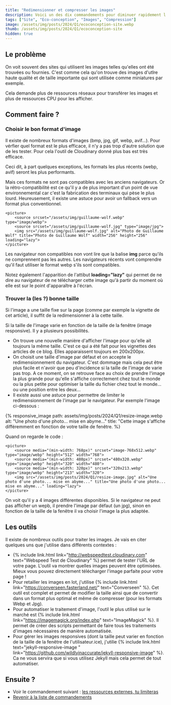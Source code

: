 ```yaml
---
title: "Redimensionner et compresser les images"
description: Voici un des dix commandements pour diminuer rapidement l'empreinte environnementale d'un site internet.
tags: ["Site", "Eco-conception", "Images", "Compression"]
image: /assets/img/posts/2024/Q1/ecoconception-site.webp
thumb: /assets/img/posts/2024/Q1/ecoconception-site
hidden: true
---
```


## Le problème 
On voit souvent des sites qui utilisent les images telles qu'elles ont été trouvées ou fournies. C'est comme cela qu'on trouve des images d'utlre haute qualité et de taille importante qui sont utilisée comme miniatures par exemple.

Cela demande plus de ressources réseaux pour transférer les images et plus de ressources CPU pour les afficher.

## Comment faire ?

### Choisir le bon format d'image

Il existe de nombreux formats d'images (bmp, jpg, gif, webp, avif...). Pour vérfier quel format est le plus efficace, il n'y a pas trop d'autre solution que de les tester. Pour cela l'outil de Cloudinary donné plus bas est très efficace.

Ceci dit, à part quelques exceptions, les formats les plus récents (webp, avif) seront les plus performants.

Mais ces formats ne sont pas compatibles avec les anciens navigateurs. Or la rétro-compatibilité est ce qu'il y a de plus important d'un point de vue environnemental car c'est la fabrication des terminaux qui pèse le plus lourd. Heureusement, il existe une astuce pour avoir un fallback vers un format plus conventionnel.

```
<picture>
    <source srcset="/assets/img/guillaume-wolf.webp" type="image/webp">
    <source srcset="/assets/img/guillaume-wolf.jpg" type="image/jpg"> 
    <img src="/assets/img/guillaume-wolf.jpg" alt="Photo de Guillaume Wolf" title="Photo de Guillaume Wolf" width="256" height="256" loading="lazy">
</picture>
```
Les navigateur non compatibles non vont lire que la balise **img** parce qu'ils ne comprennent pas les autres. Les navigateurs récents vont comprendre qu'il faut utiliser le format webp s'ils sont compatibles.

Notez également l'apparition de l'attibut **loading="lazy"** qui permet de ne dire au navigateur de ne télécharger cette image qu'à partir du moment où elle est sur le point d'apparaître à l'écran.

### Trouver la (les ?) bonne taille

Si l'image a une taille fixe sur la page (comme par exemple la vignette de cet article), il suffit de la redimensionner à la cette taille.

Si la taille de l'image varie en fonction de la taille de la fenêtre (image responsive). Il y a plusieurs possibilités.
- On trouve une nouvelle manière d'afficher l'image pour qu'elle ait toujours la même taille. C'est ce qui a été fait pour les vignettes des articles de ce blog. Elles apparaissent toujours en 200x200px.
- On choisit une taille d'image par défaut et on accepte le redimensionnement du navigateur. C'est dommage mais cela peut être plus facile et n'avoir que peu d'incidence si la taille de l'image de varie pas trop. A ce moment, on se retrouve face au choix de prendre l'image la plus grande pour qu'elle s'affiche correctement chez tout le monde ou la plus petite pour optimiser la taille du fichier chez tout le monde... ou une position entre les deux...
- Il existe aussi une astuce pour permettre de limiter le redimensionnement de l'image par le navigateur. Par exemple l'image ci-dessous :

{% responsive_image 
  path: assets/img/posts/2024/Q1/resize-image.webp 
  alt: "Une photo d'une photo... mise en abyme..." 
  title: "Cette image s'affiche différemment en fonction de votre taille de fenêtre.
%}

Quand on regarde le code : 
```
<picture>
    <source media="(min-width: 768px)" srcset="image-768x512.webp" type="image/webp" height="512" width="768">
    <source media="(min-width: 480px)" srcset="480x320.webp" type="image/webp" height="320" width="480">
    <source media="(min-width: 320px)" srcset="320x213.webp" type="image/webp" height="213" width="320">
    <img src="/assets/img/posts/2024/Q1/resize-image.jpg" alt="Une photo d'une photo... mise en abyme..." title="Une photo d'une photo... mise en abyme..." loading="lazy">
</picture>
```
On voit qu'il y a 4 images différentes disponibles. Si le navigateur ne peut pas afficher un wepb, il prendre l'image par défaut (un jpg), sinon en fonction de la taille de la fenêtre il va choisir l'image la plus adaptée.

## Les outils

Il existe de nombreux outils pour traiter les images. Je vais en citer quelques uns que j'utilise dans différents contextes :

- {% include link.html link="http://webspeedtest.cloudinary.com" text="Webspeed Test de Cloudinary" %} permet de tester l'URL de votre page. L'outil va montrer quelles images peuvent être optimisées. Mieux vous pouvez directement télécharger l'image parfaite pour votre page !
- Pour retailler les images en lot, j'utilise {% include link.html link="https://converseen.fasterland.net/" text="Converseen" %}. Cet outil est complet et permet de modifier la taille ainsi que de convertir dans un format plus optimal et même de compresser (pour les formats Webp et Jpg).
- Pour automatiser le traitement d'image, l'outil le plus utilisé sur le marché est {% include link.html link="https://imagemagick.org/index.php" text="ImageMagick" %}. Il permet de créer des scripts permettant de faire tous les traitements d'images nécessaires de manière automatisée.
- Pour gérer les images responsives (dont la taille peut varier en fonction de la taille de la fenêtre de l'utilisateur.ice), j'utilie {% include link.html text="jekyll-responsive-image " link="https://github.com/wildlyinaccurate/jekyll-responsive-image" %}. Ca ne vous servira que si vous utilisez Jekyll mais cela permet de tout automatiser.

## Ensuite ?

- Voir le commandement suivant : [les ressources externes, tu limiteras](02-limiter-ressources-externes.html)
- [Revenir à la liste de commandements](dix-min-pour-reduire-empreinte-environnementale-site.html)